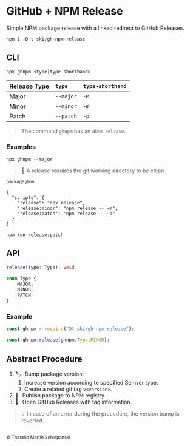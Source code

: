# GitHub + NPM Release

Simple NPM package release with a linked redirect to GitHub Releases.

``` console
npm i -D t-ski/gh-npm-release
```

## CLI

``` console
npx ghnpm <type|type-shorthand>
```

| Release Type | `type` | `type-shorthand` |
| :- | :- | :- |
| Major |`--major` | `-M` |
| Minor | `--minor` | `-m` |
| Patch | `--patch` | `-p` |

> The command `ghnpm` has an alias `release`.

### Examples

``` console
npx ghnpm --major
```

> 🫧 A release requires the git working directory to be clean.

<sub>package.json</sub>
```
{
  "scripts": {
    "release": "npx release",
    "release:minor": "npm release -- -m",
    "release:patch": "npm release -- -p"
  }
}
```

``` console
npm run release:patch
```

## API

``` ts
release(type: Type): void
```

``` ts
enum Type {
    MAJOR,
    MINOR,
    PATCH
}
```

### Example

``` js
const ghnpm = require("@t-ski/gh-npm-release");

const ghnpm.release(ghnpm.Type.MINOR);
```

## Abstract Procedure

1. 🏷️ &hairsp; Bump package version:
    1. Increase version according to specified Semver type.
    2. Create a related git tag `v<version>`.
2. 📢 &hairsp; Publish package to NPM registry.
3. 🔗 &hairsp; Open GitHub Releases with tag information.

> 💡 In case of an error during the procedure, the version bump is reverted.

##

<sub>&copy; Thassilo Martin Schiepanski</sub>